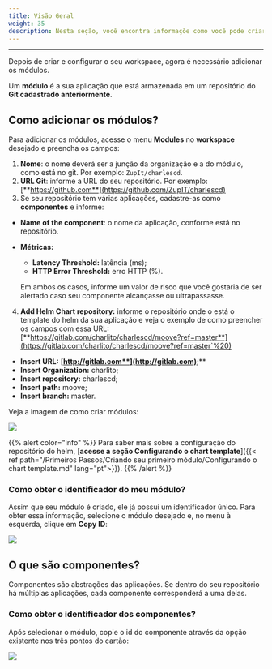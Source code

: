 ```yaml
---
title: Visão Geral
weight: 35
description: Nesta seção, você encontra informaçõe como você pode criar seu primeiro módulo no Charles.
---
```


---

Depois de criar e configurar o seu workspace, agora é necessário adicionar os módulos. 

Um **módulo** é a sua aplicação que está armazenada em um repositório do **Git cadastrado anteriormente**.

## **Como adicionar os módulos?** 

Para adicionar os módulos, acesse o menu **Modules** no **workspace** desejado e preencha os campos:

1. **Nome**: o nome deverá ser a junção da organização e a do módulo, como está no git. Por exemplo: `ZupIt/charlescd`.
2. **URL Git**: informe a URL do seu repositório. Por exemplo: [**https://github.com**](https://github.com/ZupIT/charlescd)
3. Se seu repositório tem várias aplicações, cadastre-as como **componentes** e informe: 

* **Name of the component**: o nome da aplicação, conforme está no repositório.
* **Métricas:** 

  * **Latency Threshold:** latência \(ms\);
  * **HTTP Error Threshold:**  erro HTTP \(%\). 

  Em ambos os casos, informe um valor de risco que você gostaria de ser alertado caso seu componente alcançasse ou ultrapassasse. 

4. **Add Helm Chart repository:** informe o repositório onde o está o template do helm da sua aplicação e veja o exemplo de como preencher os campos com essa URL:  [**https://gitlab.com/charlito/charlescd/moove?ref=master**](https://gitlab.com/charlito/charlescd/moove?ref=master`%20)

* **Insert URL:** [**http://gitlab.com**](http://gitlab.com)**;**
* **Insert Organization:** charlito; 
* **Insert repository:** charlescd;
* **Insert path:** moove; 
* **Insert branch:** master. 

Veja a imagem de como criar módulos: 

![](/shared/creating-your-first-module.png)

{{% alert color="info" %}}
Para saber mais sobre a configuração do repositório do helm, [**acesse a seção Configurando o chart template**]({{< ref path="/Primeiros Passos/Criando seu primeiro módulo/Configurando o chart template.md" lang="pt">}}).
{{% /alert %}}

### **Como obter o identificador do meu módulo?**

Assim que seu módulo é criado, ele já possui um identificador único. Para obter essa informação, selecione o módulo desejado e, no menu à esquerda, clique em **Copy ID**:

![](/shared/copy-module-id.gif)

## **O que são componentes?** 

Componentes são abstrações das aplicações. Se dentro do seu repositório há múltiplas aplicações, cada componente corresponderá a uma delas.

### **Como obter o identificador dos componentes?**

Após selecionar o módulo, copie o id do componente através da opção existente nos três pontos do cartão:

![](/shared/copy-component-id.gif)
